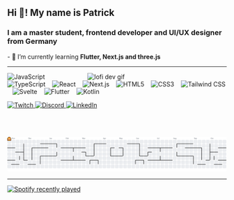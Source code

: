 <h2 align="left">Hi 👋! My name is Patrick</h2>
<h3 align="left">I am a master student, frontend developer and UI/UX designer from Germany</h3>

<p>- 🌱 I’m currently learning <b>Flutter, Next.js and three.js</b></p>
<hr/>

<!-- right-side gif -->
<img align="right" width="320" alt="lofi dev gif"
     src="https://i.pinimg.com/originals/9c/fc/01/9cfc0161f686824806fb2858bc383f7e.gif" />

<!-- tech icons in one row -->
<p align="left">
  <img src="https://cdn.jsdelivr.net/gh/devicons/devicon/icons/javascript/javascript-original.svg" height="30" alt="JavaScript" />
  &nbsp;&nbsp;
  <img src="https://cdn.jsdelivr.net/gh/devicons/devicon/icons/typescript/typescript-original.svg" height="30" alt="TypeScript" />
  &nbsp;&nbsp;
  <img src="https://cdn.jsdelivr.net/gh/devicons/devicon/icons/react/react-original.svg" height="30" alt="React" />
  &nbsp;&nbsp;
  <img src="https://cdn.simpleicons.org/nextdotjs/FFFFFF" height="30" alt="Next.js" />
  &nbsp;&nbsp;
  <img src="https://cdn.jsdelivr.net/gh/devicons/devicon/icons/html5/html5-original.svg" height="30" alt="HTML5" />
  &nbsp;&nbsp;
  <img src="https://cdn.jsdelivr.net/gh/devicons/devicon/icons/css3/css3-original.svg" height="30" alt="CSS3" />
  &nbsp;&nbsp;
  <img src="https://cdn.simpleicons.org/tailwindcss/06B6D4" height="30" alt="Tailwind CSS" />
  &nbsp;&nbsp;
  <img src="https://cdn.jsdelivr.net/gh/devicons/devicon/icons/svelte/svelte-original.svg" height="30" alt="Svelte" />
  &nbsp;&nbsp;
  <img src="https://cdn.jsdelivr.net/gh/devicons/devicon/icons/flutter/flutter-original.svg" height="30" alt="Flutter" />
  &nbsp;&nbsp;
  <img src="https://cdn.jsdelivr.net/gh/devicons/devicon/icons/kotlin/kotlin-original.svg" height="30" alt="Kotlin" />
</p>

<!-- socials in one row -->
<p align="left">
  <a href="https://twitch.tv/repang" target="_blank">
    <img src="https://img.shields.io/static/v1?message=Twitch&logo=twitch&label=&color=9146FF&logoColor=white&labelColor=&style=for-the-badge" height="35" alt="Twitch" />
  </a>
  <a href="https://discordapp.com/users/169097914398932992" target="_blank">
    <img src="https://img.shields.io/static/v1?message=Discord&logo=discord&label=&color=7289DA&logoColor=white&labelColor=&style=for-the-badge" height="35" alt="Discord" />
  </a>
  <a href="https://www.linkedin.com/in/patrickraullang/" target="_blank">
    <img src="https://img.shields.io/static/v1?message=LinkedIn&logo=linkedin&label=&color=0077B5&logoColor=white&labelColor=&style=for-the-badge" height="35" alt="LinkedIn" />
  </a>
</p>

<br clear="both" />
<br><br>

<picture>
  <source media="(prefers-color-scheme: dark)" srcset="https://raw.githubusercontent.com/patrickraullang/patrickraullang/output/pacman-contribution-graph-dark.svg">
  <source media="(prefers-color-scheme: light)" srcset="https://raw.githubusercontent.com/patrickraullang/patrickraullang/output/pacman-contribution-graph.svg">
  <img alt="pacman contribution graph" src="https://raw.githubusercontent.com/patrickraullang/patrickraullang/output/pacman-contribution-graph.svg">
</picture>

<hr/>

<p align="left">
  <a href="https://open.spotify.com/user/repangtv">
    <img src="https://spotify-recently-played-readme.vercel.app/api?user=repangtv&count=1" alt="Spotify recently played" />
  </a>
</p>
